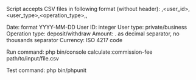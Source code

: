 Script accepts CSV files in following format (without header):
<date>,<user_id>,<user_type>,<operation_type>,<amount>,<currency>

Date: format YYYY-MM-DD
User ID: integer
User type: private/business
Operation type: deposit/withdraw
Amount: . as decimal separator, no thousands separator
Currency: ISO 4217 code

Run command: php bin/console calculate:commission-fee path/to/input/file.csv

Test command: php bin/phpunit